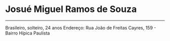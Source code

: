 # Josué Miguel Ramos de Souza

---
Brasileiro, solteiro, 24 anos
Endereço: Rua João de Freitas Cayres, 159 - Bairro Hípica Paulista